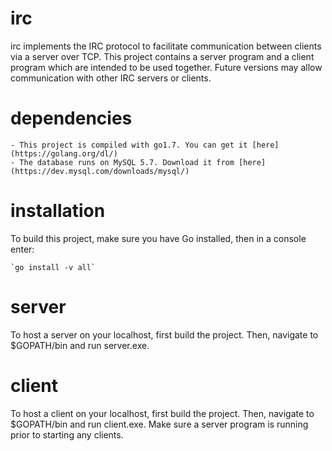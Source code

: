 # irc

irc implements the IRC protocol to facilitate communication between clients via a server over TCP. This project contains a server program and a client program which are intended to be used together. Future versions may allow communication with other IRC servers or clients.

# dependencies

	- This project is compiled with go1.7. You can get it [here](https://golang.org/dl/)
	- The database runs on MySQL 5.7. Download it from [here](https://dev.mysql.com/downloads/mysql/)

# installation

To build this project, make sure you have Go installed, then in a console enter:

	`go install -v all`

# server

To host a server on your localhost, first build the project. Then, navigate to $GOPATH/bin and run server.exe.

# client

To host a client on your localhost, first build the project. Then, navigate to $GOPATH/bin and run client.exe. Make sure a server program is running prior to starting any clients.
